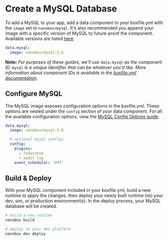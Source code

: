 # Create a MySQL Database

To add a MySQL to your app, add a data component to your boxfile.yml with the `image` set to `nanobox/mysql`. It's also recommended you append your image with a specific version of MySQL to future-proof the component. Available versions are listed [here](/mysql/configure/#mysql-version).

```yaml
data.mysql:
  image: nanobox/mysql:5.6
```

**Note:** *For purposes of these guides, we'll use* `data.mysql` *as the component ID.* `mysql` *is a unique identifier that can be whatever you'd like. More information about component IDs is available in the [boxfile.yml documentation](https://docs.nanobox.io/boxfile/#component-ids).*


## Configure MySQL
The MySQL image exposes configuration options in the boxfile.yml. These options are nested under the `config` section of your data component. For all the available configuration options, view the [MySQL Config Options guide](/mysql/configure).

```yaml
data.mysql:
  image: nanobox/mysql:5.6

  # optional mysql configs
  config:
    plugins:
      - federated
      - audit_log
    event_scheduler: 'Off'
```

## Build & Deploy
With your MySQL component included in your boxfile.yml, build a new runtime to apply the changes, then deploy your newly built runtime into your dev, sim, or production environment(s). In the deploy process, your MySQL database will be created.

```bash
# build a new runtime
nanobox build

# deploy to your dev platform
nanobox dev deploy
```
